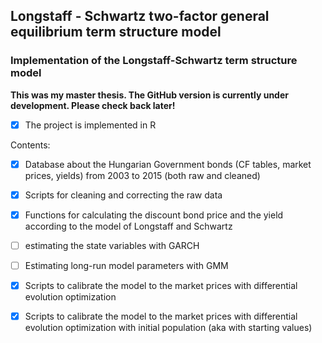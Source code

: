 ## Longstaff - Schwartz two-factor general equilibrium term structure model
### Implementation of the Longstaff-Schwartz term structure model

**This was my master thesis. The GitHub version is currently under development. Please check back later!**
- [x] The project is implemented in R

Contents:
- [x] Database about the Hungarian Government bonds (CF tables, market prices, yields) from 2003 to 2015 (both raw and cleaned) 
- [x] Scripts for cleaning and correcting the raw data
- [x] Functions for calculating the discount bond price and the yield according to the model of Longstaff and Schwartz
- [ ] estimating the state variables with GARCH
- [ ] Estimating long-run model parameters with GMM
- [x] Scripts to calibrate the model to the market prices with differential evolution optimization
- [x] Scripts to calibrate the model to the market prices with differential evolution optimization with initial population (aka with starting values)

